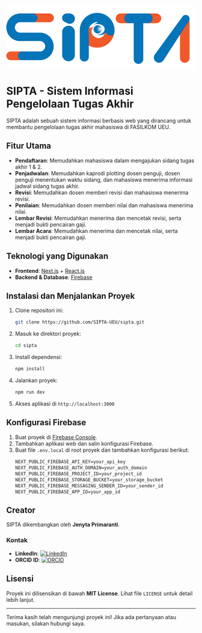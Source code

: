 ![Poster SIPTA](https://raw.githubusercontent.com/SIPTA-UEU/.github/main/img/sipta.png)

# SIPTA - Sistem Informasi Pengelolaan Tugas Akhir

SIPTA adalah sebuah sistem informasi berbasis web yang dirancang untuk membantu pengelolaan tugas akhir mahasiswa di FASILKOM UEU.

## Fitur Utama

- **Pendaftaran**: Memudahkan mahasiswa dalam mengajukan sidang tugas akhir 1 & 2.
- **Penjadwalan**: Memudahkan kaprodi plotting dosen penguji, dosen penguji menentukan waktu sidang, dan mahasiswa menerima informasi jadwal sidang tugas akhir.
- **Revisi**: Memudahkan dosen memberi revisi dan mahasiswa menerima revisi.
- **Penilaian**: Memudahkan dosen memberi nilai dan mahasiswa menerima nilai.
- **Lembar Revisi**: Memudahkan menerima dan mencetak revisi, serta menjadi bukti pencairan gaji.
- **Lembar Acara**: Memudahkan menerima dan mencetak nilai, serta menjadi bukti pencairan gaji.

## Teknologi yang Digunakan

- **Frontend**: [Next.js](https://nextjs.org/) + [React.js](https://react.dev/)
- **Backend & Database**: [Firebase](https://firebase.google.com/)

## Instalasi dan Menjalankan Proyek

1. Clone repositori ini:
   ```sh
   git clone https://github.com/SIPTA-UEU/sipta.git
   ```
2. Masuk ke direktori proyek:
   ```sh
   cd sipta
   ```
3. Install dependensi:
   ```sh
   npm install
   ```
4. Jalankan proyek:
   ```sh
   npm run dev
   ```
5. Akses aplikasi di `http://localhost:3000`

## Konfigurasi Firebase

1. Buat proyek di [Firebase Console](https://console.firebase.google.com/).
2. Tambahkan aplikasi web dan salin konfigurasi Firebase.
3. Buat file `.env.local` di root proyek dan tambahkan konfigurasi berikut:
   ```env
   NEXT_PUBLIC_FIREBASE_API_KEY=your_api_key
   NEXT_PUBLIC_FIREBASE_AUTH_DOMAIN=your_auth_domain
   NEXT_PUBLIC_FIREBASE_PROJECT_ID=your_project_id
   NEXT_PUBLIC_FIREBASE_STORAGE_BUCKET=your_storage_bucket
   NEXT_PUBLIC_FIREBASE_MESSAGING_SENDER_ID=your_sender_id
   NEXT_PUBLIC_FIREBASE_APP_ID=your_app_id
   ```

## Creator

SIPTA dikembangkan oleh **Jenyta Primaranti**.


### Kontak
- **LinkedIn**: [![LinkedIn](https://img.shields.io/badge/LinkedIn-Profile-blue?logo=linkedin)](https://www.linkedin.com/in/jenytaprimaranti)
- **ORCID ID**: [![ORCID](https://img.shields.io/badge/ORCID-Profile-green?logo=orcid)](https://orcid.org/0000-0000-0000-0000)

## Lisensi

Proyek ini dilisensikan di bawah **MIT License**. Lihat file `LICENSE` untuk detail lebih lanjut.

---

Terima kasih telah mengunjungi proyek ini! Jika ada pertanyaan atau masukan, silakan hubungi saya.
